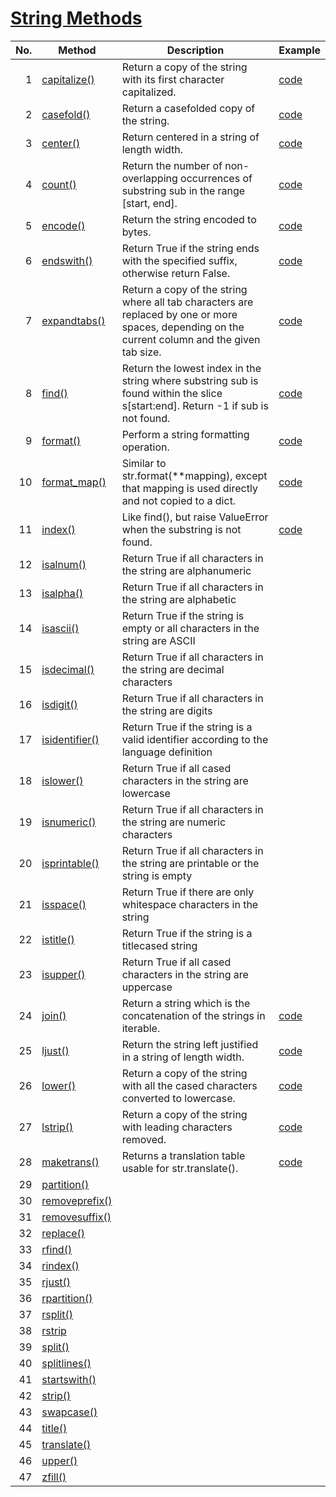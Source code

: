 # [String Methods](https://docs.python.org/3/library/stdtypes.html#string-methods)
| No. | Method            | Description | Example |
| --: | ----------------- | ----------- | ----------- |
|1| [capitalize()](https://docs.python.org/3/library/stdtypes.html#str.capitalize)   | Return a copy of the string with its first character capitalized. | [code](https://github.com/kawai8/python_note/blob/main/capitalize_method.py) |
|2| [casefold()](https://docs.python.org/3/library/stdtypes.html#str.casefold) | Return a casefolded copy of the string. | [code](https://github.com/kawai8/python_note/blob/main/casefold_method.py) |
|3| [center()](https://docs.python.org/3/library/stdtypes.html#str.center) | Return centered in a string of length width. | [code](https://github.com/kawai8/python_note/blob/main/center_method.py) |
|4| [count()](https://docs.python.org/3/library/stdtypes.html#str.count) | Return the number of non-overlapping occurrences of substring sub in the range [start, end]. | [code](https://github.com/kawai8/python_note/blob/main/count_method.py) |
|5| [encode()](https://docs.python.org/3/library/stdtypes.html#str.encode) | Return the string encoded to bytes. | [code](https://github.com/kawai8/python_note/blob/main/encode_method.py) |
|6| [endswith()](https://docs.python.org/3/library/stdtypes.html#str.endswith) | Return True if the string ends with the specified suffix, otherwise return False. | [code](https://github.com/kawai8/python_note/blob/main/endswith_method.py) |
|7| [expandtabs()](https://docs.python.org/3/library/stdtypes.html#str.expandtabs) | Return a copy of the string where all tab characters are replaced by one or more spaces, depending on the current column and the given tab size. | [code](https://github.com/kawai8/python_note/blob/main/expandtabs_method.py) |
|8| [find()](https://docs.python.org/3/library/stdtypes.html#str.find) | Return the lowest index in the string where substring sub is found within the slice s[start:end]. Return -1 if sub is not found.  | [code](https://github.com/kawai8/python_note/blob/main/find_method.py) |
|9| [format()](https://docs.python.org/3/library/stdtypes.html#str.format) | Perform a string formatting operation. | [code](https://github.com/kawai8/python_note/blob/main/format_method.py) |
|10| [format_map()](https://docs.python.org/3/library/stdtypes.html#str.format_map) | Similar to str.format(**mapping), except that mapping is used directly and not copied to a dict. | [code](https://github.com/kawai8/python_note/blob/main/format_map_method.py) |
|11| [index()](https://docs.python.org/3/library/stdtypes.html#str.index) | Like find(), but raise ValueError when the substring is not found. | [code](https://github.com/kawai8/python_note/blob/main/index_method.py) |
|12| [isalnum()](https://docs.python.org/3/library/stdtypes.html#str.isalnum)   | Return True if all characters in the string are alphanumeric |
|13| [isalpha()](https://docs.python.org/3/library/stdtypes.html#str.isalpha)     | Return True if all characters in the string are alphabetic  |
|14| [isascii()](https://docs.python.org/3/library/stdtypes.html#str.isascii)     | Return True if the string is empty or all characters in the string are ASCII |
|15| [isdecimal()](https://docs.python.org/3/library/stdtypes.html#str.isdecimal)   | Return True if all characters in the string are decimal characters |
|16| [isdigit()](https://docs.python.org/3/library/stdtypes.html#str.isdigit)     | Return True if all characters in the string are digits |
|17| [isidentifier()](https://docs.python.org/3/library/stdtypes.html#str.isidentifier)| Return True if the string is a valid identifier according to the language definition |
|18| [islower()](https://docs.python.org/3/library/stdtypes.html#str.islower)     | Return True if all cased characters in the string are lowercase |
|19| [isnumeric()](https://docs.python.org/3/library/stdtypes.html#str.isnumeric)   | Return True if all characters in the string are numeric characters |
|20| [isprintable()](https://docs.python.org/3/library/stdtypes.html#str.isprintable) | Return True if all characters in the string are printable or the string is empty |
|21| [isspace()](https://docs.python.org/3/library/stdtypes.html#str.isspace)     | Return True if there are only whitespace characters in the string |
|22| [istitle()](https://docs.python.org/3/library/stdtypes.html#str.istitle)     | Return True if the string is a titlecased string |
|23| [isupper()](https://docs.python.org/3/library/stdtypes.html#str.isupper)     | Return True if all cased characters in the string are uppercase |
|24| [join()](https://docs.python.org/3/library/stdtypes.html#str.join) | Return a string which is the concatenation of the strings in iterable. | [code](https://github.com/kawai8/python_note/blob/main/join_method.py) |
|25| [ljust()](https://docs.python.org/3/library/stdtypes.html#str.ljust) | Return the string left justified in a string of length width. | [code](https://github.com/kawai8/python_note/blob/main/ljust_method.py) |
|26| [lower()](https://docs.python.org/3/library/stdtypes.html#str.lower) | Return a copy of the string with all the cased characters converted to lowercase. | [code](https://github.com/kawai8/python_note/blob/main/lower_method.py) |
|27| [lstrip()](https://docs.python.org/3/library/stdtypes.html#str.lstrip) | Return a copy of the string with leading characters removed. | [code](https://github.com/kawai8/python_note/blob/main/lstrip_method.py) |
|28| [maketrans()](https://docs.python.org/3/library/stdtypes.html#str.maketrans) | Returns a translation table usable for str.translate(). | [code]() |
|29| [partition()](https://docs.python.org/3/library/stdtypes.html#str.partition) |  |  |
|30| [removeprefix()](https://docs.python.org/3/library/stdtypes.html#str.removeprefix) |  |  |
|31| [removesuffix()](https://docs.python.org/3/library/stdtypes.html#str.removesuffix) |  |  |
|32| [replace()](https://docs.python.org/3/library/stdtypes.html#str.replace) |  |  |
|33| [rfind()](https://docs.python.org/3/library/stdtypes.html#str.rfind) |  |  |
|34| [rindex()](https://docs.python.org/3/library/stdtypes.html#str.rindex) |  |  |
|35| [rjust()](https://docs.python.org/3/library/stdtypes.html#str.rjust) |  |  |
|36| [rpartition()](https://docs.python.org/3/library/stdtypes.html#str.rpartition) |  |  |
|37| [rsplit()](https://docs.python.org/3/library/stdtypes.html#str.rsplit) |  |  |
|38| [rstrip](https://docs.python.org/3/library/stdtypes.html#str.rstrip) |  |  |
|39| [split()](https://docs.python.org/3/library/stdtypes.html#str.split) |  |  |
|40| [splitlines()](https://docs.python.org/3/library/stdtypes.html#str.splitlines) |  |  |
|41| [startswith()](https://docs.python.org/3/library/stdtypes.html#str.startswith) |  |  |
|42| [strip()](https://docs.python.org/3/library/stdtypes.html#str.strip) |  |  |
|43| [swapcase()](https://docs.python.org/3/library/stdtypes.html#str.swapcase) |  |  |
|44| [title()](https://docs.python.org/3/library/stdtypes.html#str.title) |  |  |
|45| [translate()](https://docs.python.org/3/library/stdtypes.html#str.translate) |  |  |
|46| [upper()](https://docs.python.org/3/library/stdtypes.html#str.upper) |  |  |
|47| [zfill()](https://docs.python.org/3/library/stdtypes.html#str.zfill) |  |  |
